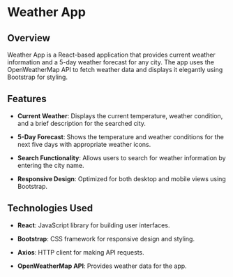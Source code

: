 Weather App
===========

Overview
--------

Weather App is a React-based application that provides current weather information and a 5-day weather forecast for any city. The app uses the OpenWeatherMap API to fetch weather data and displays it elegantly using Bootstrap for styling.

Features
--------

*   **Current Weather**: Displays the current temperature, weather condition, and a brief description for the searched city.
    
*   **5-Day Forecast**: Shows the temperature and weather conditions for the next five days with appropriate weather icons.
    
*   **Search Functionality**: Allows users to search for weather information by entering the city name.
    
*   **Responsive Design**: Optimized for both desktop and mobile views using Bootstrap.
    

Technologies Used
-----------------

*   **React**: JavaScript library for building user interfaces.
    
*   **Bootstrap**: CSS framework for responsive design and styling.
    
*   **Axios**: HTTP client for making API requests.
    
*   **OpenWeatherMap API**: Provides weather data for the app.